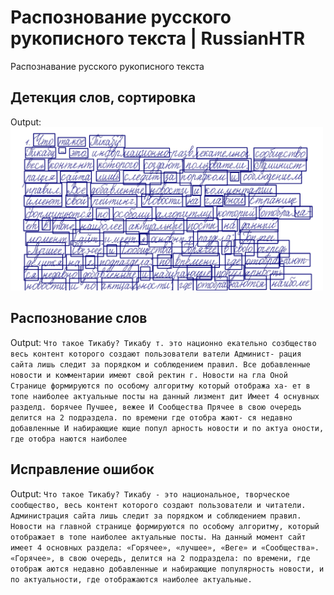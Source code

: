 # Распознование русского рукописного текста | RussianHTR
Распознавание русского рукописного текста

## Детекция слов, сортировка
Output:
<img src="./test_1.png" width="500" />

## Распознование слов
Output: `Что такое Тикабу? Тикабу т. это национно екательно созбщество весь контент которого создают пользователи ватели Админист- рация сайта лишь следит за порядком и соблюдением правил. Все добавленные новости и комментарии имеют свой ректин
г. Новости на гла Оной Странице формируются по особому алгоритму который отобража ха- ет в топе наиболее актуальные посты на данный лизмент дит Имеет 4 оснувных разделд. борячее Пучшее, вежее И Сообщества Прячее в свою очередь делится
на 2 подраздела. по времени где отобра жают- ся недавно добавленные И набирающие ющие попул арность новости и по актуа оности, где отобра наются наиболее`

## Исправление ошибок
Output: `Что такое Тикабу? Тикабу - это национальное, творческое сообщество, весь контент которого создают пользователи и читатели. Администрация сайта лишь следит за порядком и соблюдением правил. Новости на главной странице формируются по особому алгоритму, который отображает в топе наиболее актуальные посты. На данный момент сайт имеет 4 основных раздела: «Горячее», «лучшее», «Веге» и «Сообщества». «Горячее», в свою очередь, делится на 2 подраздела: по времени, где отображ
аются недавно добавленные и набирающие популярность новости, и по актуальности, где отображаются наиболее актуальные.`
